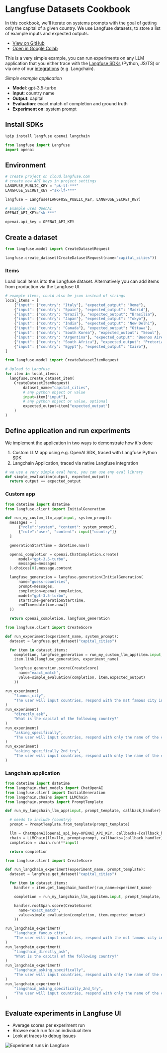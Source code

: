 # Langfuse Datasets Cookbook

In this cookbook, we'll iterate on systems prompts with the goal of getting only the capital of a given country. We use Langfuse datasets, to store a list of example inputs and expected outputs.

- [View on GitHub](https://github.com/langfuse/langfuse-docs/blob/main/src/ipynb/langfuse_docs_datasets_cookbook.ipynb)
- [Open in Google Colab](http://colab.research.google.com/github/langfuse/langfuse-docs/blob/main/src/ipynb/langfuse_docs_datasets_cookbook.ipynb)

This is a very simple example, you can run experiments on any LLM application that you either trace with the [Langfuse SDKs](https://langfuse.com/docs/integrations/sdk) (Python, JS/TS) or via one of our [integrations](https://langfuse.com/docs/integrations) (e.g. Langchain).

_Simple example application_

- **Model**: gpt-3.5-turbo
- **Input**: country name
- **Output**: capital
- **Evaluation**: exact match of completion and ground truth
- **Experiment on**: system prompt

## Install SDKs


```python
%pip install langfuse openai langchain
```


```python
from langfuse import Langfuse
import openai
```

## Environment


```python
# create project on cloud.langfuse.com
# create new API keys in project settings
LANGFUSE_PUBLIC_KEY = "pk-lf-***"
LANGFUSE_SECRET_KEY ="sk-lf-***"

langfuse = Langfuse(LANGFUSE_PUBLIC_KEY, LANGFUSE_SECRET_KEY)
```


```python
# Example uses OpenAI
OPENAI_API_KEY="sk-***"

openai.api_key = OPENAI_API_KEY
```

## Create a dataset


```python
from langfuse.model import CreateDatasetRequest

langfuse.create_dataset(CreateDatasetRequest(name="capital_cities"))
```

### Items

Load local items into the Langfuse dataset. Alternatively you can add items from production via the Langfuse UI.


```python
# example items, could also be json instead of strings
local_items = [
    {"input": {"country": "Italy"}, "expected_output": "Rome"},
    {"input": {"country": "Spain"}, "expected_output": "Madrid"},
    {"input": {"country": "Brazil"}, "expected_output": "Brasília"},
    {"input": {"country": "Japan"}, "expected_output": "Tokyo"},
    {"input": {"country": "India"}, "expected_output": "New Delhi"},
    {"input": {"country": "Canada"}, "expected_output": "Ottawa"},
    {"input": {"country": "South Korea"}, "expected_output": "Seoul"},
    {"input": {"country": "Argentina"}, "expected_output": "Buenos Aires"},
    {"input": {"country": "South Africa"}, "expected_output": "Pretoria"},
    {"input": {"country": "Egypt"}, "expected_output": "Cairo"},
]
```


```python
from langfuse.model import CreateDatasetItemRequest

# Upload to Langfuse
for item in local_items:
  langfuse.create_dataset_item(
    CreateDatasetItemRequest(
        dataset_name="capital_cities",
        # any python object or value
        input=item["input"],
        # any python object or value, optional
        expected_output=item["expected_output"]
    )
)
```

## Define application and run experiments

We implement the application in two ways to demonstrate how it's done

1. Custom LLM app using e.g. OpenAI SDK, traced with Langfuse Python SDK
2. Langchain Application, traced via native Langfuse integration


```python
# we use a very simple eval here, you can use any eval library
def simple_evaluation(output, expected_output):
  return output == expected_output
```

### Custom app


```python
from datetime import datetime
from langfuse.client import InitialGeneration

def run_my_custom_llm_app(input, system_prompt):
  messages = [
      {"role":"system", "content": system_prompt},
      {"role":"user", "content": input["country"]}
  ]

  generationStartTime = datetime.now()

  openai_completion = openai.ChatCompletion.create(
      model="gpt-3.5-turbo",
      messages=messages
  ).choices[0].message.content

  langfuse_generation = langfuse.generation(InitialGeneration(
      name="guess-countries",
      prompt=messages,
      completion=openai_completion,
      model="gpt-3.5-turbo",
      startTime=generationStartTime,
      endTime=datetime.now()
  ))

  return openai_completion, langfuse_generation
```


```python
from langfuse.client import CreateScore

def run_experiment(experiment_name, system_prompt):
  dataset = langfuse.get_dataset("capital_cities")

  for item in dataset.items:
    completion, langfuse_generation = run_my_custom_llm_app(item.input, system_prompt)
    item.link(langfuse_generation, experiment_name)

    langfuse_generation.score(CreateScore(
      name="exact_match",
      value=simple_evaluation(completion, item.expected_output)
    ))
```


```python
run_experiment(
    "famous_city",
    "The user will input countries, respond with the mst famous city in this country"
)
run_experiment(
    "directly_ask",
    "What is the capital of the following country?"
)
run_experiment(
    "asking_specifically",
    "The user will input countries, respond with only the name of the capital"
)
run_experiment(
    "asking_specifically_2nd_try",
    "The user will input countries, respond with only the name of the capital. State only the name of the city."
)
```

### Langchain application


```python
from datetime import datetime
from langchain.chat_models import ChatOpenAI
from langfuse.client import InitialGeneration
from langchain.chains import LLMChain
from langchain.prompts import PromptTemplate

def run_my_langchain_llm_app(input, prompt_template, callback_handler):

  # needs to include {country}
  prompt = PromptTemplate.from_template(prompt_template)

  llm = ChatOpenAI(openai_api_key=OPENAI_API_KEY, callbacks=[callback_handler])
  chain = LLMChain(llm=llm, prompt=prompt, callbacks=[callback_handler])
  completion = chain.run(**input)

  return completion
```


```python
from langfuse.client import CreateScore

def run_langchain_experiment(experiment_name, prompt_template):
  dataset = langfuse.get_dataset("capital_cities")

  for item in dataset.items:
    handler = item.get_langchain_handler(run_name=experiment_name)

    completion = run_my_langchain_llm_app(item.input, prompt_template, handler)

    handler.rootSpan.score(CreateScore(
      name="exact_match",
      value=simple_evaluation(completion, item.expected_output)
    ))
```


```python
run_langchain_experiment(
    "langchain_famous_city",
    "The user will input countries, respond with the mst famous city in this country"
)
run_langchain_experiment(
    "langchain_directly_ask",
    "What is the capital of the following country?"
)
run_langchain_experiment(
    "langchain_asking_specifically",
    "The user will input countries, respond with only the name of the capital"
)
run_langchain_experiment(
    "langchain_asking_specifically_2nd_try",
    "The user will input countries, respond with only the name of the capital. State only the name of the city."
)
```

## Evaluate experiments in Langfuse UI

- Average scores per experiment run
- Browse each run for an individual item
- Look at traces to debug issues

![Experiment runs in Langfuse](https://langfuse.com/images/docs/dataset-runs-cookbook.jpg)
